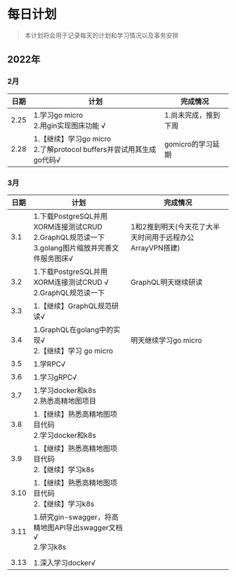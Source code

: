 # 每日计划

> 本计划将会用于记录每天的计划和学习情况以及事务安排

## 2022年

### 2月

|日期 |计划 |完成情况 |
|-----|----|---------|
|2.25 | 1.学习go micro<br/>2.用gin实现图床功能 √|1.尚未完成，推到下周|
|2.28|1.【继续】学习go micro<br/>2.了解protocol buffers并尝试用其生成go代码√|gomicro的学习延期|

### 3月
|日期 |计划 |完成情况 |
|-----|----|---------|
|3.1|1.下载PostgreSQL并用XORM连接测试CRUD <br />2.GraphQL规范读一下<br/>3.golang图片缩放并完善文件服务图床√|1和2推到明天(今天花了大半天时间用于远程办公ArrayVPN搭建)|
|3.2|1.下载PostgreSQL并用XORM连接测试CRUD √<br />2.GraphQL规范读一下<br/>|GraphQL明天继续研读|
|3.3|1.【继续】GraphQL规范研读√||
|3.4|1.GraphQL在golang中的实现√<br />2.【继续】学习 go micro|明天继续学习go micro|
|3.5|1.学RPC√||
|3.6|1.学习gRPC√||
|3.7|1.学习docker和k8s<br/>2.熟悉高精地图项目||
|3.8|1.【继续】熟悉高精地图项目代码<br/>2.学习docker和k8s||
|3.9|1.【继续】熟悉高精地图项目代码<br/>2.【继续】学习k8s||
|3.10|1.【继续】熟悉高精地图项目代码<br/>2.【继续】学习k8s||
|3.11|1.研究gin-swagger，将高精地图API导出swagger文档√<br/>2.学习k8s||
||||
|3.13|1.深入学习docker√||

